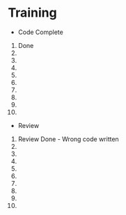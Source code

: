 # Training
- Code Complete
1. Done
2. 
3. 
4. 
5. 
6.
7.
8.
9.
10.

- Review
1. Review Done - Wrong code written
2. 
3. 
4. 
5. 
6. 
7.
8.
9.
10.
